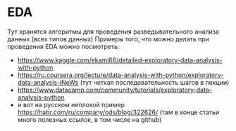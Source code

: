 # EDA
  Тут хранятся алгоритмы для проведения разведывательного анализа данных (всех типов данных)
  Примеры того, что можно делать при проведения EDA можно посмотреть:
  - https://www.kaggle.com/ekami66/detailed-exploratory-data-analysis-with-python
  - https://ru.coursera.org/lecture/data-analysis-with-python/exploratory-data-analysis-iNeWs (тут четкая последовательность шагов в лекции)
  - https://www.datacamp.com/community/tutorials/exploratory-data-analysis-python
  - и вот на русском неплохой пример https://habr.com/ru/company/ods/blog/322626/ (там в конце статьи много полезных ссылок, в том числе на github)
  
